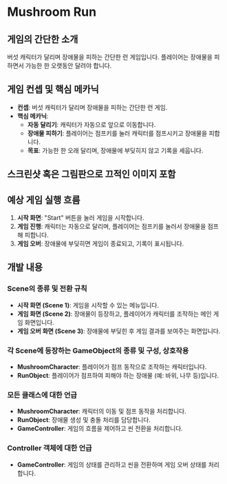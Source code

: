 # Mushroom Run

## 게임의 간단한 소개
버섯 캐릭터가 달리며 장애물을 피하는 간단한 런 게임입니다. 플레이어는 장애물을 피하면서 가능한 한 오랫동안 달려야 합니다.

## 게임 컨셉 및 핵심 메카닉
- **컨셉**: 버섯 캐릭터가 달리며 장애물을 피하는 간단한 런 게임.
- **핵심 메카닉**:
  - **자동 달리기**: 캐릭터가 자동으로 앞으로 이동합니다.
  - **장애물 피하기**: 플레이어는 점프키를 눌러 캐릭터를 점프시키고 장애물을 피합니다.
  - **목표**: 가능한 한 오래 달리며, 장애물에 부딪히지 않고 기록을 세웁니다.

## 스크린샷 혹은 그림판으로 끄적인 이미지 포함

## 예상 게임 실행 흐름
1. **시작 화면**: "Start" 버튼을 눌러 게임을 시작합니다.
2. **게임 진행**: 캐릭터는 자동으로 달리며, 플레이어는 점프키를 눌러서 장애물을 점프해 피합니다.
3. **게임 오버**: 장애물에 부딪히면 게임이 종료되고, 기록이 표시됩니다.

## 개발 내용
### Scene의 종류 및 전환 규칙
- **시작 화면 (Scene 1)**: 게임을 시작할 수 있는 메뉴입니다.
- **게임 화면 (Scene 2)**: 장애물이 등장하고, 플레이어가 캐릭터를 조작하는 메인 게임 화면입니다.
- **게임 오버 화면 (Scene 3)**: 장애물에 부딪힌 후 게임 결과를 보여주는 화면입니다.

### 각 Scene에 등장하는 GameObject의 종류 및 구성, 상호작용
- **MushroomCharacter**: 플레이어가 점프 동작으로 조작하는 캐릭터입니다.
- **RunObject**: 플레이어가 점프하여 피해야 하는 장애물 (예: 바위, 나무 등)입니다.

### 모든 클래스에 대한 언급
- **MushroomCharacter**: 캐릭터의 이동 및 점프 동작을 처리합니다.
- **RunObject**: 장애물 생성 및 충돌 처리를 담당합니다.
- **GameController**: 게임의 흐름을 제어하고 씬 전환을 처리합니다.

### Controller 객체에 대한 언급
- **GameController**: 게임의 상태를 관리하고 씬을 전환하며 게임 오버 상태를 처리합니다.


